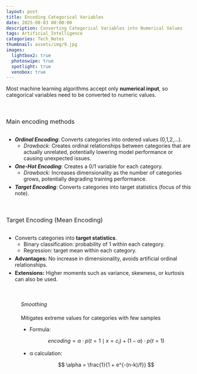 ```yaml
---
layout: post
title: Encoding Categorical Variables
date: 2025-08-03 00:00:00
description: Converting Categorical Variables into Numerical Values
tags: Artificial_Intelligence
categories: Tech_Notes
thumbnail: assets/img/9.jpg
images:
  lightbox2: true
  photoswipe: true
  spotlight: true
  venobox: true
---
```


Most machine learning algorithms accept only **numerical input**, so categorical variables need to be converted to numeric values.

<br>

<h3 style="font-weight: 400; margin-bottom: 30px;">Main encoding methods</h3>
<ul>
  <li style="margin-bottom: 5px;"><b><i>Ordinal Encoding</i></b>: Converts categories into ordered values (0,1,2,…).
    <ul>
      <li><i>Drawback:</i> Creates ordinal relationships between categories that are actually unrelated, potentially lowering model performance or causing unexpected issues.</li>
    </ul>
  </li>
  <li style="margin-bottom: 5px;"><b><i>One-Hot Encoding</i></b>: Creates a 0/1 variable for each category.
    <ul>
      <li><i>Drawback:</i> Increases dimensionality as the number of categories grows, potentially degrading training performance.</li>
    </ul>
  </li>
  <li style="margin-bottom: 5px;"><b><i>Target Encoding</i></b>: Converts categories into target statistics (focus of this note).</li>
</ul>

<br>

<h3 style="font-weight: 400; margin-bottom: 30px;">Target Encoding (Mean Encoding)</h3>
<ul>
  <li style="margin-bottom: 5px;">Converts categories into <b>target statistics</b>.
    <ul>
      <li>Binary classification: probability of 1 within each category.</li>
      <li>Regression: target mean within each category.</li>
    </ul>
  </li>
  <li style="margin-bottom: 5px;"><b>Advantages:</b> No increase in dimensionality, avoids artificial ordinal relationships.</li>
  <li style="margin-bottom: 5px;"><b>Extensions:</b> Higher moments such as variance, skewness, or kurtosis can also be used.</li>
</ul>

<br>

<div style="margin-left: 40px;">
<h5 style="font-weight: 400; margin-bottom: 20px;">Smoothing</h5>
<p>Mitigates extreme values for categories with few samples</p>

<ul>
<li>Formula:</li>
</ul>

$$
encoding = \alpha \cdot p(t=1 \mid x=c_i) + (1-\alpha) \cdot p(t=1)
$$

<ul>
<li>α calculation:</li>
</ul>

$$
\alpha = \frac{1}{1 + e^{-(n-k)/f}}
$$
</div>
